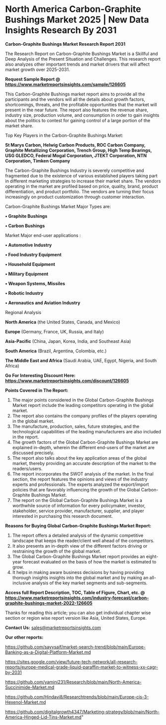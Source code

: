 # North America Carbon-Graphite Bushings Market 2025 | New Data Insights Research By 2031

<strong>Carbon-Graphite Bushings Market Research Report 2031</strong>

The Research Report on Carbon-Graphite Bushings Market is a Skillful and Deep Analysis of the Present Situation and Challenges. This research report also analyzes other important trends and market drivers that will affect market growth over 2025-2031.

<strong>Request Sample Report @ <a href=https://www.marketreportsinsights.com/sample/126605>https://www.marketreportsinsights.com/sample/126605</a></strong>

This Carbon-Graphite Bushings market report aims to provide all the participants and the vendors will all the details about growth factors, shortcomings, threats, and the profitable opportunities that the market will present in the near future. The report also features the revenue share, industry size, production volume, and consumption in order to gain insights about the politics to contest for gaining control of a large portion of the market share.

Top Key Players in the Carbon-Graphite Bushings Market:

<strong>St Marys Carbon, Helwig Carbon Products, ROC Carbon Company, Graphite Metallizing Corporation, Trench Group, High Temp Bearings, USG GLEDCO, Federal Mogal Corporation, JTEKT Corporation, NTN Corporation, Timken Company</strong>

The Carbon-Graphite Bushings Industry is severely competitive and fragmented due to the existence of various established players taking part in different marketing strategies to increase their market share. The vendors operating in the market are profiled based on price, quality, brand, product differentiation, and product portfolio. The vendors are turning their focus increasingly on product customization through customer interaction.

Carbon-Graphite Bushings Market Major Types are:

<strong>• Graphite Bushings

• Carbon Bushings</strong>

Market Major end-user applications :

<strong>• Automotive Industry

• Food Industry Equipment

• Household Equipment

• Military Equipment

• Weapon Systems, Missiles

• Robotic Industry

• Aeronautics and Aviation Industry</strong>

Regional Analysis

</u><strong><b>North America</b></strong> (the United States, Canada, and Mexico)

<strong><b>Europe </b></strong>(Germany, France, UK, Russia, and Italy)

<strong><b>Asia-Pacific</b></strong> (China, Japan, Korea, India, and Southeast Asia)

<strong><b>South America</b></strong> (Brazil, Argentina, Colombia, etc.)

<strong><b>The Middle East and Africa</b></strong> (Saudi Arabia, UAE, Egypt, Nigeria, and South Africa)

<strong>Go For Interesting Discount Here: <a href=https://www.marketreportsinsights.com/discount/126605>https://www.marketreportsinsights.com/discount/126605</a></strong>

<strong>Points Covered in The Report:</strong>
<ol>
  <li>The major points considered in the Global Carbon-Graphite Bushings Market report include the leading competitors operating in the global market.</li>
  <li>The report also contains the company profiles of the players operating in the global market.</li>
  <li>The manufacture, production, sales, future strategies, and the technological capabilities of the leading manufacturers are also included in the report.</li>
  <li>The growth factors of the Global Carbon-Graphite Bushings Market are explained in-depth, wherein the different end-users of the market are discussed precisely.</li>
  <li>The report also talks about the key application areas of the global market, thereby providing an accurate description of the market to the readers/users.</li>
  <li>The report incorporates the SWOT analysis of the market. In the final section, the report features the opinions and views of the industry experts and professionals. The experts analyzed the export/import policies that are favorably influencing the growth of the Global Carbon-Graphite Bushings Market.</li>
  <li>The report on the Global Carbon-Graphite Bushings Market is a worthwhile source of information for every policymaker, investor, stakeholder, service provider, manufacturer, supplier, and player interested in purchasing this research document.</li>
</ol>
<strong>Reasons for Buying Global Carbon-Graphite Bushings Market Report:</strong>

<ol>
  <li>The report offers a detailed analysis of the dynamic competitive landscape that keeps the reader/client well ahead of the competitors.</li>
  <li>It also presents an in-depth view of the different factors driving or restraining the growth of the global market.</li>
  <li>The Global Carbon-Graphite Bushings Market report provides an eight-year forecast evaluated on the basis of how the market is estimated to grow.</li>
  <li>It helps in making aware business decisions by having providing thorough insights insights into the global market and by making an all-inclusive analysis of the key market segments and sub-segments.</li>
</ol>
<strong>Access full Report Description, TOC, Table of Figure, Chart, etc. @ <a href=https://www.marketreportsinsights.com/industry-forecast/carbon-graphite-bushings-market-2022-126605>https://www.marketreportsinsights.com/industry-forecast/carbon-graphite-bushings-market-2022-126605</a></strong>


Thanks for reading this article; you can also get individual chapter wise section or region wise report version like Asia, United States, Europe.

<strong>Contact Us:</strong>
sales@marketreportsinsights.com

<strong>Our other reports:</strong>

<a href=https://github.com/sayysaif/market-search-trend/blob/main/Europe-Banking-as-a-Digital-Platform-Market.md>https://github.com/sayysaif/market-search-trend/blob/main/Europe-Banking-as-a-Digital-Platform-Market.md</a>

<a href=https://sites.google.com/view/future-tech-network/all-research-reports/europe-medical-grade-liquid-paraffin-market-to-witness-xx-cagr-by-2031>https://sites.google.com/view/future-tech-network/all-research-reports/europe-medical-grade-liquid-paraffin-market-to-witness-xx-cagr-by-2031</a>

<a href=https://github.com/yamini231/Research/blob/main/North-America-Succinimide-Market.md>https://github.com/yamini231/Research/blob/main/North-America-Succinimide-Market.md</a>

<a href=https://github.com/Hindavi8/Researchtrends/blob/main/Europe-cis-3-Hexenol-Market.md>https://github.com/Hindavi8/Researchtrends/blob/main/Europe-cis-3-Hexenol-Market.md</a>

<a href=https://github.com/digitalgrowth4347/Marketing-strategy/blob/main/North-America-Hinged-Lid-Tins-Market.md>https://github.com/digitalgrowth4347/Marketing-strategy/blob/main/North-America-Hinged-Lid-Tins-Market.md</a>"
